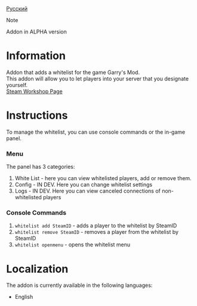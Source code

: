 [Русский](README-RU.md)

> [!NOTE]
> Addon in ALPHA version

# Information
Addon that adds a whitelist for the game Garry's Mod.<br>
This addon will allow you to let players into your server that you designate yourself.<br>
[Steam Workshop Page](https://steamcommunity.com/sharedfiles/filedetails/?id=3185363412)

# Instructions
To manage the whitelist, you can use console commands or the in-game panel.<br>

### Menu
The panel has 3 categories:
1. White List - here you can view whitelisted players, add or remove them.
2. Config - IN DEV. Here you can change whitelist settings
3. Logs - IN DEV. Here you can view canceled connections of non-whitelisted players

### Console Commands
1. `whitelist add SteamID` - adds a player to the whitelist by SteamID
2. `whitelist remove SteamID` - removes a player from the whitelist by SteamID
3. `whitelist openmenu` - opens the whitelist menu

# Localization
The addon is currently available in the following languages:
- English
